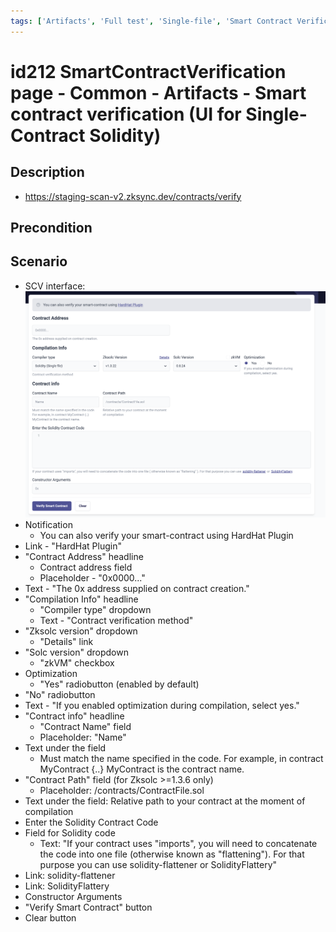 ```yaml
---
tags: ['Artifacts', 'Full test', 'Single-file', 'Smart Contract Verification page', 'Smoke test', 'Solidity', 'Active Partly Manual']
---
```


# id212 SmartContractVerification page - Common - Artifacts - Smart contract verification (UI for Single-Contract Solidity)

## Description
  - https://staging-scan-v2.zksync.dev/contracts/verify

## Precondition


## Scenario
- SCV interface:
  ![Screenshot](../../../../static/img/Common/SmartContractVerification/id212_1.png)
- Notification
    - You can also verify your smart-contract using HardHat Plugin
- Link - "HardHat Plugin"
- "Contract Address" headline
    - Contract address field
    - Placeholder - "0x0000..."
- Text - "The 0x address supplied on contract creation."
- "Compilation Info" headline
    - "Compiler type" dropdown
    - Text - "Contract verification method"
- "Zksolc version" dropdown
    - "Details" link
- "Solc version" dropdown
    - "zkVM" checkbox
- Optimization
    - "Yes" radiobutton (enabled by default)
- "No" radiobutton
- Text - "If you enabled optimization during compilation, select yes."
- "Contract info" headline
    - "Contract Name" field
    - Placeholder: "Name"
- Text under the field
    - Must match the name specified in the code. For example, in contract MyContract \{..\} MyContract is the contract name.
- "Contract Path" field (for Zksolc \>=1.3.6 only)
    - Placeholder: /contracts/ContractFile.sol
- Text under the field: Relative path to your contract at the moment of compilation
- Enter the Solidity Contract Code
- Field for Solidity code
    - Text: "If your contract uses "imports", you will need to concatenate the code into one file (otherwise known as "flattening"). For that purpose you can use solidity-flattener or SolidityFlattery"
- Link: solidity-flattener
- Link: SolidityFlattery
- Constructor Arguments
- "Verify Smart Contract" button
- Clear button
